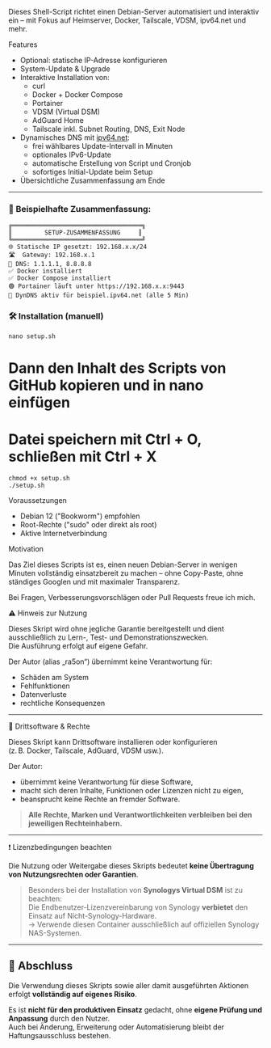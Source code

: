 Dieses Shell-Script richtet einen Debian-Server automatisiert und interaktiv ein – mit Fokus auf Heimserver, Docker, Tailscale, VDSM, ipv64.net und mehr.

Features

- Optional: statische IP-Adresse konfigurieren
- System-Update & Upgrade
- Interaktive Installation von:
  - curl
  - Docker + Docker Compose
  - Portainer
  - VDSM (Virtual DSM)
  - AdGuard Home
  - Tailscale inkl. Subnet Routing, DNS, Exit Node
- Dynamisches DNS mit [ipv64.net](https://ipv64.net):
  - frei wählbares Update-Intervall in Minuten
  - optionales IPv6-Update
  - automatische Erstellung von Script und Cronjob
  - sofortiges Initial-Update beim Setup
- Übersichtliche Zusammenfassung am Ende


---

### 🧾 Beispielhafte Zusammenfassung:

```
╔════════════════════════════════════╗
║         SETUP-ZUSAMMENFASSUNG     ║
╚════════════════════════════════════╝
🌐 Statische IP gesetzt: 192.168.x.x/24
🛣  Gateway: 192.168.x.1
🧭 DNS: 1.1.1.1, 8.8.8.8
✅ Docker installiert
✅ Docker Compose installiert
🟢 Portainer läuft unter https://192.168.x.x:9443
🔁 DynDNS aktiv für beispiel.ipv64.net (alle 5 Min)
```

### 🛠️ Installation (manuell)
```
nano setup.sh
```
# Dann den Inhalt des Scripts von GitHub kopieren und in nano einfügen
# Datei speichern mit Ctrl + O, schließen mit Ctrl + X
```
chmod +x setup.sh
./setup.sh
```

Voraussetzungen

- Debian 12 ("Bookworm") empfohlen
- Root-Rechte ("sudo" oder direkt als root)
- Aktive Internetverbindung

Motivation

Das Ziel dieses Scripts ist es, einen neuen Debian-Server in wenigen Minuten vollständig einsatzbereit zu machen – ohne Copy-Paste, ohne ständiges Googlen und mit maximaler Transparenz.

 
Bei Fragen, Verbesserungsvorschlägen oder Pull Requests freue ich mich.






⚠️ Hinweis zur Nutzung

Dieses Skript wird ohne jegliche Garantie bereitgestellt und dient ausschließlich zu Lern-, Test- und Demonstrationszwecken.  
Die Ausführung erfolgt auf eigene Gefahr.

Der Autor (alias „ra5on“) übernimmt keine Verantwortung für:
- Schäden am System
- Fehlfunktionen
- Datenverluste
- rechtliche Konsequenzen

---

🧩 Drittsoftware & Rechte

Dieses Skript kann Drittsoftware installieren oder konfigurieren  
(z. B. Docker, Tailscale, AdGuard, VDSM usw.).

Der Autor:
- übernimmt keine Verantwortung für diese Software,
- macht sich deren Inhalte, Funktionen oder Lizenzen nicht zu eigen,
- beansprucht keine Rechte an fremder Software.

> **Alle Rechte, Marken und Verantwortlichkeiten verbleiben bei den jeweiligen Rechteinhabern.**

---

❗ Lizenzbedingungen beachten

Die Nutzung oder Weitergabe dieses Skripts bedeutet **keine Übertragung von Nutzungsrechten oder Garantien**.

> Besonders bei der Installation von **Synologys Virtual DSM** ist zu beachten:  
> Die Endbenutzer-Lizenzvereinbarung von Synology **verbietet** den Einsatz auf Nicht-Synology-Hardware.  
> → Verwende diesen Container ausschließlich auf offiziellen Synology NAS-Systemen.

---

## 📌 Abschluss

Die Verwendung dieses Skripts sowie aller damit ausgeführten Aktionen erfolgt **vollständig auf eigenes Risiko**.

Es ist **nicht für den produktiven Einsatz** gedacht, ohne **eigene Prüfung und Anpassung** durch den Nutzer.  
Auch bei Änderung, Erweiterung oder Automatisierung bleibt der Haftungsausschluss bestehen.
